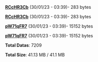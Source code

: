 [**RCcHR3Cb**](/data/RCcHR3Cb.txt) (30/01/23 - 03:39)- 283 bytes

[**RCcHR3Cb**](/data/RCcHR3Cb.txt) (30/01/23 - 03:39)- 283 bytes

[**pW71qFR7**](/data/pW71qFR7.txt) (30/01/23 - 03:39)- 15152 bytes

[**pW71qFR7**](/data/pW71qFR7.txt) (30/01/23 - 03:39)- 15152 bytes

**Total Datas**: 7209

**Total Size**: 41.13 MB / 41.1 MB